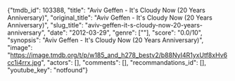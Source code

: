 {"tmdb_id": 103388, "title": "Aviv Geffen - It's Cloudy Now (20 Years Anniversary)", "original_title": "Aviv Geffen - It's Cloudy Now (20 Years Anniversary)", "slug_title": "aviv-geffen-it-s-cloudy-now-20-years-anniversary", "date": "2012-03-29", "genre": [""], "score": "0.0/10", "synopsis": "Aviv Geffen - It's Cloudy Now (20 Years Anniversary)", "image": "https://image.tmdb.org/t/p/w185_and_h278_bestv2/b88NyI4R1yxUtf8xHv6cc1i4rrx.jpg", "actors": [], "comments": [], "recommandations_id": [], "youtube_key": "notfound"}